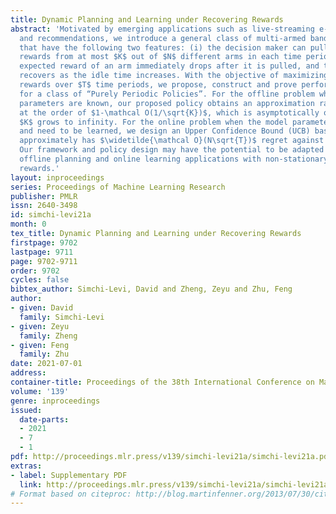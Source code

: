 ```yaml
---
title: Dynamic Planning and Learning under Recovering Rewards
abstract: 'Motivated by emerging applications such as live-streaming e-commerce, promotions
  and recommendations, we introduce a general class of multi-armed bandit problems
  that have the following two features: (i) the decision maker can pull and collect
  rewards from at most $K$ out of $N$ different arms in each time period; (ii) the
  expected reward of an arm immediately drops after it is pulled, and then non-parametrically
  recovers as the idle time increases. With the objective of maximizing expected cumulative
  rewards over $T$ time periods, we propose, construct and prove performance guarantees
  for a class of “Purely Periodic Policies”. For the offline problem when all model
  parameters are known, our proposed policy obtains an approximation ratio that is
  at the order of $1-\mathcal O(1/\sqrt{K})$, which is asymptotically optimal when
  $K$ grows to infinity. For the online problem when the model parameters are unknown
  and need to be learned, we design an Upper Confidence Bound (UCB) based policy that
  approximately has $\widetilde{\mathcal O}(N\sqrt{T})$ regret against the offline benchmark.
  Our framework and policy design may have the potential to be adapted into other
  offline planning and online learning applications with non-stationary and recovering
  rewards.'
layout: inproceedings
series: Proceedings of Machine Learning Research
publisher: PMLR
issn: 2640-3498
id: simchi-levi21a
month: 0
tex_title: Dynamic Planning and Learning under Recovering Rewards
firstpage: 9702
lastpage: 9711
page: 9702-9711
order: 9702
cycles: false
bibtex_author: Simchi-Levi, David and Zheng, Zeyu and Zhu, Feng
author:
- given: David
  family: Simchi-Levi
- given: Zeyu
  family: Zheng
- given: Feng
  family: Zhu
date: 2021-07-01
address:
container-title: Proceedings of the 38th International Conference on Machine Learning
volume: '139'
genre: inproceedings
issued:
  date-parts:
  - 2021
  - 7
  - 1
pdf: http://proceedings.mlr.press/v139/simchi-levi21a/simchi-levi21a.pdf
extras:
- label: Supplementary PDF
  link: http://proceedings.mlr.press/v139/simchi-levi21a/simchi-levi21a-supp.pdf
# Format based on citeproc: http://blog.martinfenner.org/2013/07/30/citeproc-yaml-for-bibliographies/
---
```

